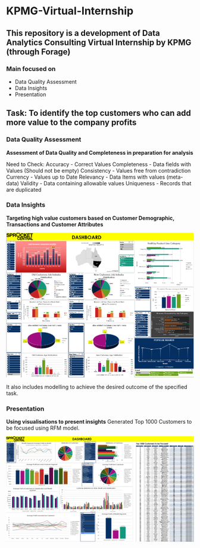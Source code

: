 # KPMG-Virtual-Internship

## This repository is a development of Data Analytics Consulting Virtual Internship by KPMG (through Forage)

### Main focused on
- Data Quality Assessment
- Data Insights
- Presentation


## Task: To identify the top customers who can add more value to the company profits

### Data Quality Assessment
**Assessment of Data Quality and Completeness in preparation for analysis**

Need to Check:
	Accuracy 		    - Correct Values
	Completeness		- Data fields with Values (Should not be empty)
	Consistency 		- Values free from contradiction
	Currency 		    - Values up to Date
	Relevancy 		  - Data Items with values (meta-data) 
	Validity			  - Data containing allowable values
	Uniqueness		  - Records that are duplicated
  
### Data Insights
**Targeting high value customers based on Customer Demographic, Transactions and Customer Attributes**

![Screenshot](Dashboard.png)

It also includes modelling to achieve the desired outcome of the specified task.

### Presentation
**Using visualisations to present insights**
Generated Top 1000 Customers to be focused using RFM model.

![Screenshot](Dashboard2.png)


  
 
  
